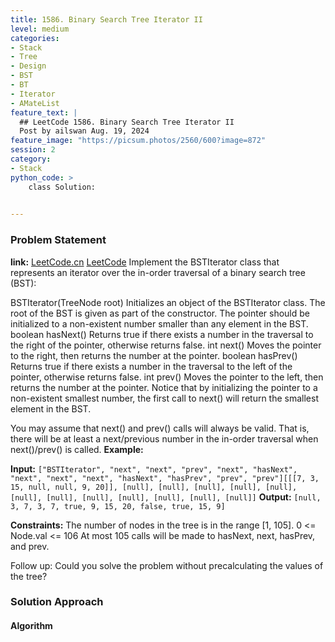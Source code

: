 ```yaml
---
title: 1586. Binary Search Tree Iterator II
level: medium
categories:
- Stack
- Tree
- Design
- BST
- BT
- Iterator
- AMateList
feature_text: |
  ## LeetCode 1586. Binary Search Tree Iterator II
  Post by ailswan Aug. 19, 2024
feature_image: "https://picsum.photos/2560/600?image=872"
session: 2
category:
- Stack
python_code: >
    class Solution:
   

---
```


### Problem Statement
**link:**
[LeetCode.cn](https://leetcode.cn/problems/binary-search-tree-iterator-ii/)
[LeetCode](https://leetcode.com/binary-search-tree-iterator-ii/)
Implement the BSTIterator class that represents an iterator over the in-order traversal of a binary search tree (BST):

BSTIterator(TreeNode root) Initializes an object of the BSTIterator class. The root of the BST is given as part of the constructor. The pointer should be initialized to a non-existent number smaller than any element in the BST.
boolean hasNext() Returns true if there exists a number in the traversal to the right of the pointer, otherwise returns false.
int next() Moves the pointer to the right, then returns the number at the pointer.
boolean hasPrev() Returns true if there exists a number in the traversal to the left of the pointer, otherwise returns false.
int prev() Moves the pointer to the left, then returns the number at the pointer.
Notice that by initializing the pointer to a non-existent smallest number, the first call to next() will return the smallest element in the BST.

You may assume that next() and prev() calls will always be valid. That is, there will be at least a next/previous number in the in-order traversal when next()/prev() is called.
**Example:**

**Input:** `["BSTIterator", "next", "next", "prev", "next", "hasNext", "next", "next", "next", "hasNext", "hasPrev", "prev", "prev"][[[7, 3, 15, null, null, 9, 20]], [null], [null], [null], [null], [null], [null], [null], [null], [null], [null], [null], [null]]`
**Output:** `[null, 3, 7, 3, 7, true, 9, 15, 20, false, true, 15, 9]`

**Constraints:**
The number of nodes in the tree is in the range [1, 105].
0 <= Node.val <= 106
At most 105 calls will be made to hasNext, next, hasPrev, and prev.
 

Follow up: Could you solve the problem without precalculating the values of the tree?

### Solution Approach
 
#### Algorithm
 